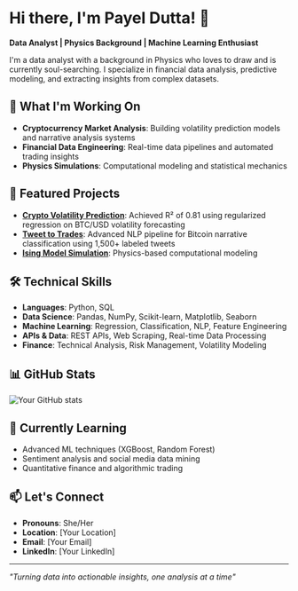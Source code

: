 # Hi there, I'm Payel Dutta! 👋

**Data Analyst | Physics Background | Machine Learning Enthusiast**

I'm a data analyst with a background in Physics who loves to draw and is currently soul-searching. I specialize in financial data analysis, predictive modeling, and extracting insights from complex datasets.

## 🚀 What I'm Working On
- **Cryptocurrency Market Analysis**: Building volatility prediction models and narrative analysis systems
- **Financial Data Engineering**: Real-time data pipelines and automated trading insights
- **Physics Simulations**: Computational modeling and statistical mechanics

## 💼 Featured Projects
- **[Crypto Volatility Prediction](https://github.com/d-payel/crypto_volatility_prediction)**: Achieved R² of 0.81 using regularized regression on BTC/USD volatility forecasting
- **[Tweet to Trades](https://github.com/d-payel/tweet_to_trades)**: Advanced NLP pipeline for Bitcoin narrative classification using 1,500+ labeled tweets
- **[Ising Model Simulation](https://github.com/d-payel/Ising-Model-Simulation)**: Physics-based computational modeling

## 🛠️ Technical Skills
- **Languages**: Python, SQL
- **Data Science**: Pandas, NumPy, Scikit-learn, Matplotlib, Seaborn
- **Machine Learning**: Regression, Classification, NLP, Feature Engineering
- **APIs & Data**: REST APIs, Web Scraping, Real-time Data Processing
- **Finance**: Technical Analysis, Risk Management, Volatility Modeling

## 📊 GitHub Stats
![Your GitHub stats](https://github-readme-stats.vercel.app/api?username=d-payel&show_icons=true&theme=radical)

## 🎯 Currently Learning
- Advanced ML techniques (XGBoost, Random Forest)
- Sentiment analysis and social media data mining
- Quantitative finance and algorithmic trading

## 📫 Let's Connect
- **Pronouns**: She/Her
- **Location**: [Your Location]
- **Email**: [Your Email]
- **LinkedIn**: [Your LinkedIn]

---
*"Turning data into actionable insights, one analysis at a time"*
